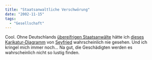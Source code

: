 ```yaml
---
title: "Staatsanwaltliche Verschwörung"
date: "2002-11-15"
tags:
  - "Gesellschaft"
---
```


Cool. Ohne Deutschlands [übereifrigen Staatsanwälte](https://web.archive.org/web/20030718185658/http://www.heise.de/newsticker/data/jk-14.11.02-011/ "heise.de: Rechner wegen Satire im Web beschlagnahmt") hätte ich [dieses Karikatur-Diagramm](https://web.archive.org/web/20030718185658/http://odem.org/asyl/seyfried/con-1.jpg "odem.org, Syfried Karikatur") von [Seyfried](https://web.archive.org/web/20030718185658/http://www.seyfried-berlin.de/ "Seyfrieds Homepage") wahrscheinlich nie gesehen. Und ich kringel mich immer noch… Na gut, die Geschädigten werden es wahrscheinlich nicht so lustig finden.
